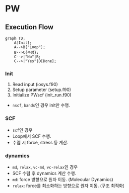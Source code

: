 # PW
## Execution Flow
```mermaid
graph TD;
    A[Init];
    A-->B["Loop"];
    B-->C{수렴};
    C-->|"No"|B;
    C-->|"Yes"|D[Done];

```
### Init
1. Read input (iosys.f90)
2. Setup parameter (setup.f90)
3. Initialize PWscf (init_run.f90)
* `nscf`, `bands`인 경우 init만 수행.
### SCF
* `scf`인 경우
* Loop에서 SCF 수행.
* 수렴 시 force, stress 등 계산.
### dynamics
* `md`, `relax`, `vc-md`, `vc-relax`인 경우
* SCF 수렴 후 dynamics 계산 수행.
* `md`: force 방향으로 원자 이동. (Molecular Dynamics)
* `relax`: force를 최소화하는 방향으로 원자 이동. (구조 최적화)